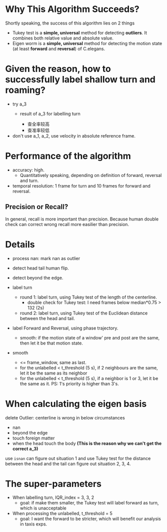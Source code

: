 # Why This Algorithm Succeeds?

Shortly speaking, the success of this algorithm lies on 2 things

* Tukey test is a **simple, universal** method for detecting **outliers**. It combines both relative value and absolute value.
* Eigen worm is a **simple, universal** method for detecting the motion state (at least **forward** and **reversal**) of C.elegans.



# Given the reason, how to successfully label shallow turn and roaming?

* try a_3
  * result of a_3 for labelling turn

    * 查全率较高
    * 查准率较低
* don't use a_1, a_2, use velocity in absolute reference frame.



# Performance of the algorithm

* accuracy: high.
  * Quantitatively speaking, depending on definition of forward, reversal and turn.
* temporal resolution: 1 frame for turn and 10 frames for forward and reversal.

## Precision or Recall?

In general, recall is more important than precision. Because human double check can correct wrong recall more easilier than precision.



# Details

* process nan: mark nan as outlier
* detect head tail human flip.
* detect beyond the edge.
* label turn
  * round 1: label turn, using Tukey test of the length of the centerline.
    * double check for Tukey test: I need frames below median*0.75 > 132 (2s)
  * round 2: label turn, using Tukey test of the Euclidean distance between the head and tail.
* label Forward and Reversal, using phase trajectory.
  * smooth: if the motion state of a window' pre and post are the same, then let it be that motion state.

* smooth
  * <= frame_window, same as last.
  * for the unlabelled < t_threshold (5 s), if 2 neighbours are the same, let it be the same as its neighbor
  * for the unlabelled < t_threshold (5 s), if a neighbor is 1 or 3, let it be the same as it. PS: 1's priority is higher than 3's.



# When calculating the eigen basis

delete Outlier: centerline is wrong in below circumstances

* nan
* beyond the edge
* touch foreign matter
* when the head touch the body **(This is the reason why we can't get the correct a_3)**

use `isnan` can figure out situation 1 and use Tukey test for the distance between the head and the tail can figure out situation 2, 3, 4.



# The super-parameters

* When labelling turn, IQR_index = 3, 3, 2
  * goal: if make them smaller, the Tukey test will label forward as turn, which is unacceptable
* When processing the unlabelled, t_threshold = 5
  * goal: I want the forward to be stricter, which will benefit our analysis in taxis exps.
